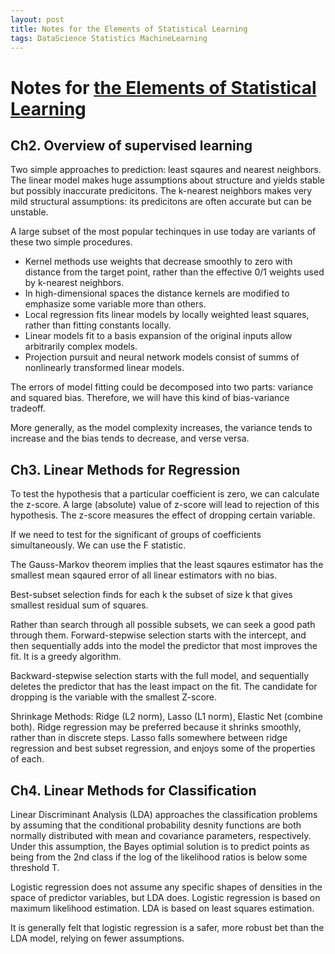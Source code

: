 ```yaml
---
layout: post
title: Notes for the Elements of Statistical Learning
tags: DataScience Statistics MachineLearning
---
```


# Notes for [the Elements of Statistical Learning](https://www.amazon.com/Elements-Statistical-Learning-Prediction-Statistics/dp/0387848576/ref=sr_1_1?ie=UTF8&qid=1480517413&sr=8-1&keywords=elements+of+statistical+learning)

## Ch2. Overview of supervised learning

Two simple approaches to prediction: least sqaures and nearest neighbors. The linear model makes huge assumptions about structure and yields stable but possibly inaccurate predicitons. The k-nearest neighbors makes very mild structural assumptions: its predicitons are often accurate but can be unstable. 


A large subset of the most popular techinques in use today are variants of these two simple procedures.

* Kernel methods use weights that decrease smoothly to zero with distance from the target point, rather than the effective 0/1 weights used by k-nearest neighbors.
* In high-dimensional spaces the distance kernels are modified to emphasize some variable more than others. 
* Local regression fits linear models by locally weighted least squares, rather than fitting constants locally.
* Linear models fit to a basis expansion of the original inputs allow arbitrarily complex models. 
* Projection pursuit and neural network models consist of summs of nonlinearly transformed linear models. 

The errors of model fitting could be decomposed into two parts: variance and squared bias. Therefore, we will have this kind of bias-variance tradeoff.

More generally, as the model complexity increases, the variance tends to increase and the bias tends to decrease, and verse versa. 

## Ch3. Linear Methods for Regression

To test the hypothesis that a particular coefficient is zero, we can calculate the z-score. A large (absolute) value of z-score will lead to rejection of this hypothesis. The z-score measures the effect of dropping certain variable. 

If we need to test for the significant of groups of coefficients simultaneously. We can use the F statistic.

The Gauss-Markov theorem implies that the least sqaures estimator has the smallest mean sqaured error of all linear estimators with no bias. 

Best-subset selection finds for each k the subset of size k that gives smallest residual sum of squares. 

Rather than search through all possible subsets, we can seek a good path through them. Forward-stepwise selection starts with the intercept, and then sequentially adds into the model the predictor that most improves the fit. It is a greedy algorithm. 

Backward-stepwise selection starts with the full model, and sequentially deletes the predictor that has the least impact on the fit. The candidate for dropping is the variable with the smallest Z-score.

Shrinkage Methods: Ridge (L2 norm), Lasso (L1 norm), Elastic Net (combine both). Ridge regression may be preferred because it shrinks smoothly, rather than in discrete steps. Lasso falls somewhere between ridge regression and best subset regression, and enjoys some of the properties of each.

## Ch4. Linear Methods for Classification

Linear Discriminant Analysis (LDA) approaches the classification problems by assuming that the conditional probability desnity functions are both normally distributed with mean and covariance parameters, respectively. Under this assumption, the Bayes optimial solution is to predict points as being from the 2nd class if the log of the likelihood ratios is below some threshold T. 


Logistic regression does not assume any specific shapes of densities in the space of predictor variables, but LDA does. Logistic regression is based on maximum likelihood estimation. LDA is based on least squares estimation. 

It is generally felt that logistic regression is a safer, more robust bet than the LDA model, relying on fewer assumptions. 






